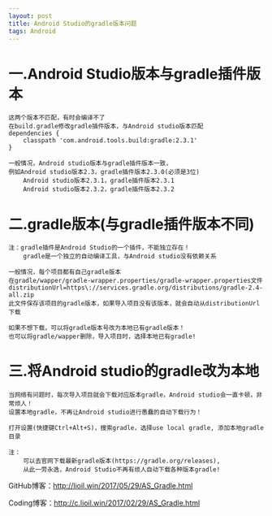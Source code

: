 ```yaml
---
layout: post
title: Android Studio的gradle版本问题
tags: Android
---
```

# 一.Android Studio版本与gradle插件版本
	这两个版本不匹配，有时会编译不了
	在build.gradle修改gradle插件版本，与Android studio版本匹配
	dependencies {
		classpath 'com.android.tools.build:gradle:2.3.1'
	}	
	
	一般情况，Android studio版本与gradle插件版本一致，
	例如Android studio版本2.3，gradle插件版本2.3.0(必须是3位)
		Android studio版本2.3.1，gradle插件版本2.3.1
		Android studio版本2.3.2，gradle插件版本2.3.2
		
# 二.gradle版本(与gradle插件版本不同)
	注：gradle插件是Android Studio的一个插件，不能独立存在！
		gradle是一个独立的自动编译工具，与Android studio没有依赖关系
	
	一般情况，每个项目都有自己gradle版本
	在gradle/wapper/gradle-wrapper.properties/gradle-wrapper.properties文件
	distributionUrl=https\://services.gradle.org/distributions/gradle-2.4-all.zip	
	此文件保存该项目的gradle版本，如果导入项目没有该版本，就会自动从distributionUrl下载
	
	如果不想下载，可以将gradle版本号改为本地已有gradle版本！
	也可以将gradle/wapper删除，导入项目时，选择本地已有gradle!
	
# 三.将Android studio的gradle改为本地	
	
	当网络有问题时，每次导入项目就会下载对应版本gradle，Android studio会一直卡顿，非常烦人！
	设置本地gradle，不再让Android studio进行愚蠢的自动下载行为！
	
	打开设置(快捷键Ctrl+Alt+S)，搜索gradle，选择use local gradle, 添加本地gradle目录
	
	注：
		可以去官网下载最新gradle版本(https://gradle.org/releases),
		从此一劳永逸，Android Studio不再有烦人自动下载各种版本gradle!


GitHub博客：http://lioil.win/2017/05/29/AS_Gradle.html

Coding博客：http://c.lioil.win/2017/02/29/AS_Gradle.html